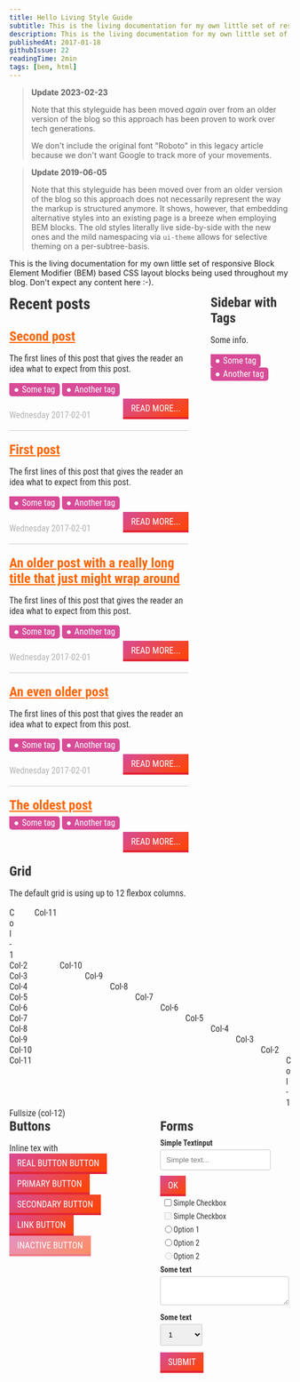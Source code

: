 ```yaml
---
title: Hello Living Style Guide
subtitle: This is the living documentation for my own little set of responsive Block Element Modifier (BEM) based CSS layout blocks
description: This is the living documentation for my own little set of responsive Block Element Modifier (BEM) based CSS layout blocks
publishedAt: 2017-01-18
githubIssue: 22
readingTime: 2min
tags: [bem, html]
---
```


<!-- Originally conceived on top of <link href="/cdn/normalize-8.0.1.css" rel="stylesheet" type="text/css"> -->
<!-- See /cdn/less/living-styleguide.less for source files -->
<style>/*@import url('https://fonts.googleapis.com/css?family=Roboto+Condensed');*/.ui-abstract__title{font-size:16px}.ui-article-list ul{list-style:none;margin:0;padding:0}.ui-article-preview a{display:block}.ui-article-preview__tags{font-size:0;list-style:none;margin:0 0 10px 0;padding:0}.ui-article-preview__tags li{display:inline-block;font-size:16px;margin-right:4px}.ui-article-preview .ui-button{float:right;margin-top:4px}.ui-button{background:#fff;border:none;border-color:transparent;box-shadow:none;cursor:pointer;display:inline-block;font-size:0;line-height:16px;outline:none;outline-style:none;position:relative;text-decoration:none}.ui-button--disabled{cursor:not-allowed;opacity:.6}.ui-button:active,.ui-button:focus{box-shadow:#000 0 0 3px}.ui-button__label{color:#333;display:block;font-size:16px}.ui-content a[href^="ftp://"]:after,.ui-content a[href^="ftps://"]:after,.ui-content a[href^="http://"]:after,.ui-content a[href^="https://"]:after{content:" (⇑)";font-size:14px;line-height:16px}.ui-content__last-update{display:inline-block;margin-right:5px}.ui-form__group{display:block;position:relative}.ui-form__group .ui-button{vertical-align:top}.ui-form__group-label{display:block;font-size:14px;font-weight:bold}.ui-form__text{display:inline-block}.ui-form__textarea{display:block;width:100%;resize:vertical}.ui-form__checkbox{margin-top:1px;position:absolute;width:20px}.ui-form__checkbox--disabled{cursor:not-allowed}.ui-form__checkbox--disabled+.ui-form__group-label{cursor:not-allowed}.ui-form__checkbox+.ui-form__group-label{display:inline-block;font-weight:normal;margin-left:24px;vertical-align:top}.ui-form__radio{margin-top:1px;position:absolute;width:20px}.ui-form__radio--disabled{cursor:not-allowed}.ui-form__radio--disabled+.ui-form__group-label{cursor:not-allowed}.ui-form__radio+.ui-form__group-label{display:inline-block;font-weight:normal;margin-left:24px;vertical-align:top}.ui-grid__col-1{font-size:16px;padding-left:20px;padding-right:20px}.ui-grid__col-2{font-size:16px;padding-left:20px;padding-right:20px}.ui-grid__col-3{font-size:16px;padding-left:20px;padding-right:20px}.ui-grid__col-4{font-size:16px;padding-left:20px;padding-right:20px}.ui-grid__col-5{font-size:16px;padding-left:20px;padding-right:20px}.ui-grid__col-6{font-size:16px;padding-left:20px;padding-right:20px}.ui-grid__col-7{font-size:16px;padding-left:20px;padding-right:20px}.ui-grid__col-8{font-size:16px;padding-left:20px;padding-right:20px}.ui-grid__col-9{font-size:16px;padding-left:20px;padding-right:20px}.ui-grid__col-10{font-size:16px;padding-left:20px;padding-right:20px}.ui-grid__col-11{font-size:16px;padding-left:20px;padding-right:20px}.ui-grid__col-12{font-size:16px;padding-left:20px;padding-right:20px}.ui-grid__row{display:block;font-size:0;justify-content:space-between;position:relative;margin-left:-20px;margin-right:-20px}.ui-grid__row--static{display:flex}@media (min-width:768px){.ui-grid__col-1{width:8.33333333%}.ui-grid__col-2{width:16.66666667%}.ui-grid__col-3{width:25%}.ui-grid__col-4{width:33.33333333%}.ui-grid__col-5{width:41.66666667%}.ui-grid__col-6{width:50%}.ui-grid__col-7{width:58.33333333%}.ui-grid__col-8{width:66.66666667%}.ui-grid__col-9{width:75%}.ui-grid__col-10{width:83.33333333%}.ui-grid__col-11{width:91.66666667%}.ui-grid__col-12{width:100%}.ui-grid__row{display:flex}}.ui-header{font-size:0;font-weight:bold;list-style:none;margin:0;padding:0}.ui-header__logo{display:inline-block;font-size:20px;position:relative;vertical-align:top}.ui-header__menu-item{display:inline-block;font-size:20px;position:relative;vertical-align:top}.ui-header__menu-category{color:#ddd;display:block;font-size:12px;left:16px;line-height:17px;position:absolute;top:8px;white-space:nowrap;z-index:-1}.ui-intro{min-height:100%;margin-top:-50px;position:relative}.ui-intro__label{display:block;padding-top:300px;text-align:center}.ui-intro__sub-label{display:block;font-size:.8em;font-style:italic;font-weight:normal;padding-bottom:250px;text-align:center}.ui-intro__sub-label:before{content:"«"}.ui-intro__sub-label:after{content:"»"}html.ui-layout{height:100%}html.ui-layout>body{height:100%;margin:0;min-height:100%;overflow-y:scroll;padding:0;position:relative}.ui-layout__content{margin:0 auto;max-width:970px;position:relative}.ui-layout__header{position:fixed;width:100%;z-index:100}.ui-layout__main{min-height:100%;overflow:auto;padding-bottom:0;padding-top:50px;position:relative;z-index:50}.ui-layout__footer{bottom:0;position:fixed;width:100%;z-index:90}.ui-tag{display:inline-block}.ui-tag__label{display:block;font-size:16px}.ui-tag-cloud ul{font-size:0;list-style:none;margin:0 0 20px 0;padding:0}.ui-tag-cloud li{display:inline-block;font-size:16px;margin-right:4px}body.ui-theme{margin:0;padding:0}.ui-theme{color:#333;font-size:16px}.ui-theme h1{font-size:32px;margin:0}.ui-theme h2{font-size:28px;margin:0}.ui-theme h3{font-size:24px;margin:0}.ui-theme h4{font-size:20px;margin:0}.ui-theme h5{font-size:16px;margin:0}.ui-theme h6{font-size:12px;margin:0}.ui-theme *,.ui-theme *:after,.ui-theme *:before{-webkit-box-sizing:border-box;-moz-box-sizing:border-box;box-sizing:border-box}.ui-theme p{margin:16px 0}.ui-theme abbr{cursor:help;position:relative;text-decoration:none}.ui-theme abbr:before{border-bottom:#333 1px dotted;bottom:0;content:" ";display:block;left:0;position:absolute;right:0;width:100%}.ui-user__avatar{border-radius:60px}.ui-theme--canena{font-family:'Roboto Condensed',Verdana,Geneva,Tahoma,sans-serif}.ui-theme--canena h1{margin-bottom:10px}.ui-theme--canena h2{margin-bottom:8px}.ui-theme--canena h3{margin-bottom:6px}.ui-theme--canena h4{margin-bottom:4px}.ui-theme--canena .ui-frontmatter{margin-top:-38px;min-height:48px}.ui-theme--canena .ui-frontmatter__properties{color:#d9d9d9;font-style:italic;line-height:34px;margin-right:130px;text-shadow:#333 0 0 3px;white-space:nowrap}.ui-theme--canena .ui-frontmatter__properties em{font-weight:bold}.ui-theme--canena .ui-frontmatter__tags{line-height:44px;margin-right:130px;margin-top:4px;white-space:nowrap}.ui-theme--canena .ui-frontmatter .ui-tag{margin-right:6px}.ui-theme--canena .ui-frontmatter .ui-user{position:absolute;right:16px;top:-36px}.ui-theme--canena .ui-tag{background:#d84b97;border:none;border-radius:5px;border-top-left-radius:0;cursor:pointer;padding:0}.ui-theme--canena .ui-tag:not(.ui-tag--plain):hover{background:#e175af}.ui-theme--canena .ui-tag--plain{cursor:default;opacity:.8}.ui-theme--canena .ui-tag__label{color:#fff;font-size:16px;line-height:16px;padding:4px 8px;text-decoration:none}.ui-theme--canena .ui-tag__label:before{content:"●";display:inline-block;margin-right:5px;margin-top:-1px}.ui-theme--canena .ui-button{background:linear-gradient(142deg, #d84b97, #f40);border-bottom:#e32636 4px solid;font-family:'Roboto Condensed',Verdana,Geneva,Tahoma,sans-serif;line-height:30px;padding:3px 14px 0 14px}.ui-theme--canena .ui-button:active,.ui-theme--canena .ui-button:focus{box-shadow:#888 0 0 3px}.ui-theme--canena .ui-button:not(.ui-button--disabled):hover{background:#f90;border-color:#f60}.ui-theme--canena .ui-button__label{color:#fff;text-transform:uppercase}.ui-theme--canena .ui-layout__header{background:linear-gradient(rgba(0,0,0,0.8), rgba(0,0,0,0.4));border-top:#f60 4px solid}.ui-theme--canena .ui-layout__main{padding-bottom:0}.ui-theme--canena .ui-layout__main .ui-layout__content>.ui-grid__row{margin-bottom:20px;margin-top:20px}.ui-theme--canena .ui-layout__main .ui-grid__col{padding:10px}.ui-theme--canena .ui-layout__content{padding-left:20px;padding-right:20px}.ui-theme--canena .ui-content a:link,.ui-theme--canena .ui-content a:visited{color:#f60;text-decoration:underline}.ui-theme--canena .ui-content a:hover{color:#e32636;text-decoration:none}.ui-theme--canena .ui-content ul{padding-left:30px}.ui-theme--canena .ui-content li{margin-bottom:2.5px}.ui-theme--canena .ui-header a{border-top:transparent 4px solid;color:#f60;display:block;margin-top:-24px;padding-top:20px;padding-left:16px;padding-right:16px;text-decoration:none}.ui-theme--canena .ui-header a:hover{border-color:#ffb380;color:#ffb380}.ui-theme--canena .ui-header__menu-item{padding-bottom:6px;padding-top:20px}.ui-theme--canena .ui-header__menu-item--active a{border-color:#ffb380;color:#ffb380;cursor:default}.ui-theme--canena .ui-header__menu-item:first-child{margin-left:-16px}.ui-theme--canena .ui-header__menu-item:last-child{margin-right:-16px}.ui-theme--canena .ui-header__logo{padding-top:20px}.ui-theme--canena .ui-intro{background:url('../img/intro3.jpg') bottom right;border-bottom:#f60 4px solid}.ui-theme--canena .ui-intro__label{color:#fff;text-shadow:#333 0 0 3px}.ui-theme--canena .ui-intro__sub-label{color:#fff;text-shadow:#333 0 0 3px}.ui-theme--canena .ui-article-list__item{border-bottom:#ccc 1px solid}.ui-theme--canena .ui-article-list__item:last-of-type{border-bottom:none}.ui-theme--canena .ui-article-preview{overflow:hidden;padding-bottom:20px;padding-top:20px;position:relative}.ui-theme--canena .ui-article-preview__title a{color:#f60;text-decoration:underline}.ui-theme--canena .ui-article-preview__title a:hover{color:#e32636;text-decoration:none}.ui-theme--canena .ui-article-preview__date{color:#b3b3b3;display:block;float:left;font-size:16px;font-weight:normal;margin-top:24px;position:absolute}.ui-theme--canena .ui-article-preview--size-compact .ui-article-preview__title{margin-right:140px}.ui-theme--canena .ui-article-preview--size-compact .ui-article-preview__tags{margin-right:140px;margin-top:10px}.ui-theme--canena .ui-article-preview--size-compact .ui-article-preview__abstract{display:none;overflow:hidden;text-overflow:ellipsis;white-space:nowrap}.ui-theme--canena .ui-article-preview--size-compact .ui-article-preview__date{display:none;float:none;margin-top:10px;position:relative}.ui-theme--canena .ui-article-preview--size-compact:hover .ui-article-preview__abstract{display:block}.ui-theme--canena .ui-article-preview--size-compact:hover .ui-article-preview__date{display:block}.ui-theme--canena .ui-article-preview--size-compact .ui-button{bottom:20px;position:absolute;right:0}.ui-theme--canena .ui-outro{background:linear-gradient(#444, #555 15px, #888);border-top:#888 2px solid;color:#fff;margin-top:10px;padding-bottom:1px;padding-top:20px;text-shadow:#333 0 0 3px}.ui-theme--canena .ui-outro ul{list-style:none;margin:16px 0;padding:0}.ui-theme--canena .ui-outro li{margin-bottom:5px}.ui-theme--canena .ui-outro a{color:#fff;display:inline-block;text-decoration:underline}.ui-theme--canena .ui-outro a:hover{color:#f60;text-decoration:none}.ui-theme--canena .ui-outro .ui-grid__row:last-of-type{margin-bottom:0}.ui-theme--canena .ui-outro__section{border-top:#888 1px solid;margin-top:10px;position:relative}.ui-theme--canena .ui-outro__section:before{border-top:#777 1px solid;content:" ";display:block;position:absolute;top:0;width:100%}.ui-theme--canena .ui-outro__copyright{text-align:right}.ui-theme--canena .ui-form__text{border:#ccc 1px solid;border-radius:3px;border-width:1px;padding:10px;margin-bottom:10px}.ui-theme--canena .ui-form__textarea{border:#ccc 1px solid;border-radius:3px;border-width:1px;padding:10px;margin-bottom:10px}.ui-theme--canena .ui-form__group{padding-bottom:2px;padding-top:2px}.ui-theme--canena .ui-form__group-label{margin-bottom:4px}.ui-theme--canena .ui-form__select{border:#ccc 1px solid;border-radius:3px;border-width:1px;padding:10px;margin-bottom:10px}@media (max-width:768px){.ui-theme--canena .ui-outro__copyright{text-align:left}}</style>

> <b>Update 2023-02-23</b>
> <p>Note that this styleguide has been moved <i>again</i> over from an older version of the blog so this approach has been proven to work over tech generations.</p>
> <p>We don't include the original font "Roboto" in this legacy article because we don't want Google to track more of your movements.</p>


> <b>Update 2019-06-05</b>
> <p>Note that this styleguide has been moved over from an older version of the blog so this approach does not necessarily represent the way the markup is structured anymore. It shows, however, that embedding alternative styles into an existing page is a breeze when employing BEM blocks. The old styles literally live side-by-side with the new ones and the mild namespacing via <code>ui-theme</code> allows for selective theming on a per-subtree-basis.</p>

This is the living documentation for my own little set of responsive Block Element Modifier (BEM) based CSS layout blocks being used throughout my blog. Don't expect any content here :-).

<div (manual-responsive-layout) class="ui-theme ui-theme--canena">
    <div class="ui-grid__row">
        <section class="ui-grid__col-8 ui-article-list">
            <h2>Recent posts</h2>
            <ul>
                <li class="ui-article-list__item">
                    <article class="ui-article-preview">
                        <h3 class="ui-article-preview__title"><a href="#">Second post</a></h3>
                        <p class="ui-article-preview__abstract">The first lines of this post that gives the reader an
                            idea what to expect from this post. </p>
                        <ul class="ui-article-preview__tags">
                            <li>
                                <div class="ui-tag"><a class="ui-tag__label" href="#">Some tag</a></div>
                            </li>
                            <li>
                                <div class="ui-tag"><a class="ui-tag__label" href="#">Another tag</a></div>
                            </li>
                        </ul>
                        <div class="ui-article-preview__date">Wednesday 2017-02-01</div><a class="ui-button"
                            href="#"><span class="ui-button__label">Read More... </span></a>
                    </article>
                </li>
                <li class="ui-article-list__item">
                    <article class="ui-article-preview">
                        <h3 class="ui-article-preview__title"><a href="#">First post</a></h3>
                        <p class="ui-article-preview__abstract">The first lines of this post that gives the reader an
                            idea what to expect from this post. </p>
                        <ul class="ui-article-preview__tags">
                            <li>
                                <div class="ui-tag"><a class="ui-tag__label" href="#">Some tag</a></div>
                            </li>
                            <li>
                                <div class="ui-tag"><a class="ui-tag__label" href="#">Another tag</a></div>
                            </li>
                        </ul>
                        <div class="ui-article-preview__date">Wednesday 2017-02-01</div><a class="ui-button"
                            href="#"><span class="ui-button__label">Read More... </span></a>
                    </article>
                </li>
                <li class="ui-article-list__item">
                    <article class="ui-article-preview x-ui-article-preview--size-compact">
                        <h3 class="ui-article-preview__title"><a href="#">An older post with a really long title that
                                just might wrap around</a></h3>
                        <p class="ui-article-preview__abstract">The first lines of this post that gives the reader an
                            idea what to expect from this post. </p>
                        <ul class="ui-article-preview__tags">
                            <li>
                                <div class="ui-tag"><a class="ui-tag__label" href="#">Some tag</a></div>
                            </li>
                            <li>
                                <div class="ui-tag"><a class="ui-tag__label" href="#">Another tag</a></div>
                            </li>
                        </ul>
                        <div class="ui-article-preview__date">Wednesday 2017-02-01</div><a class="ui-button"
                            href="#"><span class="ui-button__label">Read More... </span></a>
                    </article>
                </li>
                <li class="ui-article-list__item">
                    <article class="ui-article-preview x-ui-article-preview--size-compact">
                        <h3 class="ui-article-preview__title"><a href="#">An even older post</a></h3>
                        <p class="ui-article-preview__abstract">The first lines of this post that gives the reader an
                            idea what to expect from this post. </p>
                        <ul class="ui-article-preview__tags">
                            <li>
                                <div class="ui-tag"><a class="ui-tag__label" href="#">Some tag</a></div>
                            </li>
                            <li>
                                <div class="ui-tag"><a class="ui-tag__label" href="#">Another tag</a></div>
                            </li>
                        </ul>
                        <div class="ui-article-preview__date">Wednesday 2017-02-01</div><a class="ui-button"
                            href="#"><span class="ui-button__label">Read More... </span></a>
                    </article>
                </li>
                <li class="ui-article-list__item">
                    <article class="ui-article-preview x-ui-article-preview--size-compact">
                        <h3 class="ui-article-preview__title"><a href="#">The oldest post</a></h3>
                        <ul class="ui-article-preview__tags">
                            <li>
                                <div class="ui-tag"><a class="ui-tag__label" href="#">Some tag</a></div>
                            </li>
                            <li>
                                <div class="ui-tag"><a class="ui-tag__label" href="#">Another tag</a></div>
                            </li>
                        </ul><a class="ui-button" href="#"><span class="ui-button__label">Read More... </span></a>
                    </article>
                </li>
            </ul>
        </section>
        <div class="ui-grid__col-4">
            <section class="ui-tag-cloud">
                <h3>Sidebar with Tags</h3>
                <p>Some info. </p>
                <ul>
                    <li>
                        <div class="ui-tag"><a class="ui-tag__label" href="#">Some tag</a></div>
                    </li>
                    <li>
                        <div class="ui-tag"><a class="ui-tag__label" href="#">Another tag</a></div>
                    </li>
                </ul>
            </section>
        </div>
    </div>
    <section>
        <div class="ui-grid__row">
            <div class="ui-grid__col-12">
                <h3>Grid</h3>
                <p>The default grid is using up to 12 flexbox columns. </p>
            </div>
        </div>
        <div class="ui-grid__row">
            <div class="ui-grid__col-1">Col-1 </div>
            <div class="ui-grid__col-11">Col-11 </div>
        </div>
        <div class="ui-grid__row">
            <div class="ui-grid__col-2">Col-2 </div>
            <div class="ui-grid__col-10">Col-10 </div>
        </div>
        <div class="ui-grid__row">
            <div class="ui-grid__col-3">Col-3 </div>
            <div class="ui-grid__col-9">Col-9 </div>
        </div>
        <div class="ui-grid__row">
            <div class="ui-grid__col-4">Col-4 </div>
            <div class="ui-grid__col-8">Col-8 </div>
        </div>
        <div class="ui-grid__row">
            <div class="ui-grid__col-5">Col-5 </div>
            <div class="ui-grid__col-7">Col-7 </div>
        </div>
        <div class="ui-grid__row">
            <div class="ui-grid__col-6">Col-6 </div>
            <div class="ui-grid__col-6">Col-6 </div>
        </div>
        <div class="ui-grid__row">
            <div class="ui-grid__col-7">Col-7 </div>
            <div class="ui-grid__col-5">Col-5 </div>
        </div>
        <div class="ui-grid__row">
            <div class="ui-grid__col-8">Col-8 </div>
            <div class="ui-grid__col-4">Col-4 </div>
        </div>
        <div class="ui-grid__row">
            <div class="ui-grid__col-9">Col-9 </div>
            <div class="ui-grid__col-3">Col-3 </div>
        </div>
        <div class="ui-grid__row">
            <div class="ui-grid__col-10">Col-10 </div>
            <div class="ui-grid__col-2">Col-2 </div>
        </div>
        <div class="ui-grid__row">
            <div class="ui-grid__col-11">Col-11 </div>
            <div class="ui-grid__col-1">Col-1 </div>
        </div>
        <div class="ui-grid__row">
            <div class="ui-grid__col-12">Fullsize (col-12) </div>
        </div>
    </section>
    <div class="ui-grid__row">
        <section class="ui-grid__col-6">
            <h3>Buttons</h3>
            <p>Inline tex with <button class="ui-button"><span class="ui-button__label">Real Button
                        Button</span></button><button class="ui-button ui-button--primary"><span
                        class="ui-button__label">Primary Button</span></button><button
                    class="ui-button ui-button--secondary"><span class="ui-button__label">Secondary
                        Button</span></button><a class="ui-button" href="#"><span class="ui-button__label">Link
                        Button</span></a><button class="ui-button ui-button--disabled" disabled="disabled"><span
                        class="ui-button__label">Inactive Button</span></button></p>
        </section>
        <section class="ui-grid__col-6">
            <form class="ui-form">
                <h3>Forms</h3><label class="ui-form__group"><span class="ui-form__group-label">Simple
                        Textinput</span><input class="ui-form__text" name="simple-text" placeholder="Simple text..."
                        type="text"><button class="ui-button" type="submit"><span
                            class="ui-button__label">OK</span></button></label><label class="ui-form__group"><input
                        class="ui-form__checkbox" name="check1" type="checkbox"><span
                        class="ui-form__group-label">Simple Checkbox</span></label><label class="ui-form__group"><input
                        class="ui-form__checkbox ui-form__checkbox--disabled" disabled="disabled" name="check2"
                        type="checkbox"><span class="ui-form__group-label">Simple Checkbox</span></label><label
                    class="ui-form__group"><input class="ui-form__radio" name="radio1" type="radio" value="value1"><span
                        class="ui-form__group-label">Option 1</span></label><label class="ui-form__group"><input
                        class="ui-form__radio" name="radio1" type="radio" value="value2"><span
                        class="ui-form__group-label">Option 2</span></label><label class="ui-form__group"><input
                        class="ui-form__radio ui-form__radio--disabled" disabled="disabled" name="radio1" type="radio"
                        value="value3"><span class="ui-form__group-label">Option 2</span></label><label
                    class="ui-form__group"><span class="ui-form__group-label">Some text</span><textarea
                        class="ui-form__textarea" name="textarea"></textarea></label><label class="ui-form__group"><span
                        class="ui-form__group-label">Some text</span><select class="ui-form__select" name="select1">
                        <option value="1">1</option>
                        <optgroup label="Section 2">
                            <option value="2.1">2.1</option>
                            <option value="2.2">2.2</option>
                        </optgroup>
                        <optgroup label="Section 3">
                            <option value="3.1">3.1</option>
                            <option value="3.2">3.2</option>
                            <option value="3.3">3.3</option>
                        </optgroup>
                    </select></label><button class="ui-button" type="submit"><span
                        class="ui-button__label">Submit</span></button>
            </form>
        </section>
    </div>
</div>
